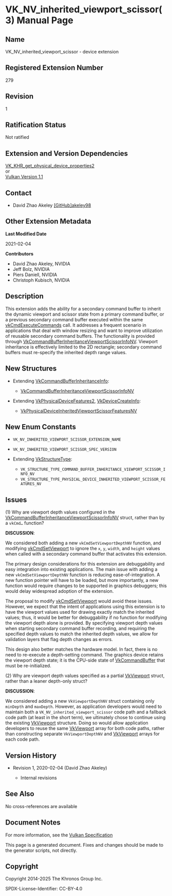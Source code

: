 # VK\_NV\_inherited\_viewport\_scissor(3) Manual Page

## Name

VK\_NV\_inherited\_viewport\_scissor - device extension



## [](#_registered_extension_number)Registered Extension Number

279

## [](#_revision)Revision

1

## [](#_ratification_status)Ratification Status

Not ratified

## [](#_extension_and_version_dependencies)Extension and Version Dependencies

[VK\_KHR\_get\_physical\_device\_properties2](https://registry.khronos.org/vulkan/specs/latest/man/html/VK_KHR_get_physical_device_properties2.html)  
or  
[Vulkan Version 1.1](#versions-1.1)

## [](#_contact)Contact

- David Zhao Akeley [\[GitHub\]akeley98](https://github.com/KhronosGroup/Vulkan-Docs/issues/new?body=%5BVK_NV_inherited_viewport_scissor%5D%20%40akeley98%0A%2AHere%20describe%20the%20issue%20or%20question%20you%20have%20about%20the%20VK_NV_inherited_viewport_scissor%20extension%2A)

## [](#_other_extension_metadata)Other Extension Metadata

**Last Modified Date**

2021-02-04

**Contributors**

- David Zhao Akeley, NVIDIA
- Jeff Bolz, NVIDIA
- Piers Daniell, NVIDIA
- Christoph Kubisch, NVIDIA

## [](#_description)Description

This extension adds the ability for a secondary command buffer to inherit the dynamic viewport and scissor state from a primary command buffer, or a previous secondary command buffer executed within the same [vkCmdExecuteCommands](https://registry.khronos.org/vulkan/specs/latest/man/html/vkCmdExecuteCommands.html) call. It addresses a frequent scenario in applications that deal with window resizing and want to improve utilization of reusable secondary command buffers. The functionality is provided through [VkCommandBufferInheritanceViewportScissorInfoNV](https://registry.khronos.org/vulkan/specs/latest/man/html/VkCommandBufferInheritanceViewportScissorInfoNV.html). Viewport inheritance is effectively limited to the 2D rectangle; secondary command buffers must re-specify the inherited depth range values.

## [](#_new_structures)New Structures

- Extending [VkCommandBufferInheritanceInfo](https://registry.khronos.org/vulkan/specs/latest/man/html/VkCommandBufferInheritanceInfo.html):
  
  - [VkCommandBufferInheritanceViewportScissorInfoNV](https://registry.khronos.org/vulkan/specs/latest/man/html/VkCommandBufferInheritanceViewportScissorInfoNV.html)
- Extending [VkPhysicalDeviceFeatures2](https://registry.khronos.org/vulkan/specs/latest/man/html/VkPhysicalDeviceFeatures2.html), [VkDeviceCreateInfo](https://registry.khronos.org/vulkan/specs/latest/man/html/VkDeviceCreateInfo.html):
  
  - [VkPhysicalDeviceInheritedViewportScissorFeaturesNV](https://registry.khronos.org/vulkan/specs/latest/man/html/VkPhysicalDeviceInheritedViewportScissorFeaturesNV.html)

## [](#_new_enum_constants)New Enum Constants

- `VK_NV_INHERITED_VIEWPORT_SCISSOR_EXTENSION_NAME`
- `VK_NV_INHERITED_VIEWPORT_SCISSOR_SPEC_VERSION`
- Extending [VkStructureType](https://registry.khronos.org/vulkan/specs/latest/man/html/VkStructureType.html):
  
  - `VK_STRUCTURE_TYPE_COMMAND_BUFFER_INHERITANCE_VIEWPORT_SCISSOR_INFO_NV`
  - `VK_STRUCTURE_TYPE_PHYSICAL_DEVICE_INHERITED_VIEWPORT_SCISSOR_FEATURES_NV`

## [](#_issues)Issues

(1) Why are viewport depth values configured in the [VkCommandBufferInheritanceViewportScissorInfoNV](https://registry.khronos.org/vulkan/specs/latest/man/html/VkCommandBufferInheritanceViewportScissorInfoNV.html) struct, rather than by a `vkCmd…​` function?

**DISCUSSION**:

We considered both adding a new `vkCmdSetViewportDepthNV` function, and modifying [vkCmdSetViewport](https://registry.khronos.org/vulkan/specs/latest/man/html/vkCmdSetViewport.html) to ignore the `x`, `y`, `width`, and `height` values when called with a secondary command buffer that activates this extension.

The primary design considerations for this extension are debuggability and easy integration into existing applications. The main issue with adding a new `vkCmdSetViewportDepthNV` function is reducing ease-of-integration. A new function pointer will have to be loaded, but more importantly, a new function would require changes to be supported in graphics debuggers; this would delay widespread adoption of the extension.

The proposal to modify [vkCmdSetViewport](https://registry.khronos.org/vulkan/specs/latest/man/html/vkCmdSetViewport.html) would avoid these issues. However, we expect that the intent of applications using this extension is to have the viewport values used for drawing exactly match the inherited values; thus, it would be better for debuggability if no function for modifying the viewport depth alone is provided. By specifying viewport depth values when starting secondary command buffer recording, and requiring the specified depth values to match the inherited depth values, we allow for validation layers that flag depth changes as errors.

This design also better matches the hardware model. In fact, there is no need to re-execute a depth-setting command. The graphics device retains the viewport depth state; it is the CPU-side state of [VkCommandBuffer](https://registry.khronos.org/vulkan/specs/latest/man/html/VkCommandBuffer.html) that must be re-initialized.

(2) Why are viewport depth values specified as a partial [VkViewport](https://registry.khronos.org/vulkan/specs/latest/man/html/VkViewport.html) struct, rather than a leaner depth-only struct?

**DISCUSSION**:

We considered adding a new `VkViewportDepthNV` struct containing only `minDepth` and `maxDepth`. However, as application developers would need to maintain both a `VK_NV_inherited_viewport_scissor` code path and a fallback code path (at least in the short term), we ultimately chose to continue using the existing [VkViewport](https://registry.khronos.org/vulkan/specs/latest/man/html/VkViewport.html) structure. Doing so would allow application developers to reuse the same [VkViewport](https://registry.khronos.org/vulkan/specs/latest/man/html/VkViewport.html) array for both code paths, rather than constructing separate `VkViewportDepthNV` and [VkViewport](https://registry.khronos.org/vulkan/specs/latest/man/html/VkViewport.html) arrays for each code path.

## [](#_version_history)Version History

- Revision 1, 2020-02-04 (David Zhao Akeley)
  
  - Internal revisions

## [](#_see_also)See Also

No cross-references are available

## [](#_document_notes)Document Notes

For more information, see the [Vulkan Specification](https://registry.khronos.org/vulkan/specs/latest/html/vkspec.html#VK_NV_inherited_viewport_scissor)

This page is a generated document. Fixes and changes should be made to the generator scripts, not directly.

## [](#_copyright)Copyright

Copyright 2014-2025 The Khronos Group Inc.

SPDX-License-Identifier: CC-BY-4.0